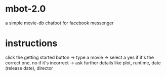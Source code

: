 # mbot-2.0
a simple movie-db chatbot for facebook messenger
# instructions
click the getting started button -> type a movie -> select a yes if it's the correct one, no if it's incorrect -> ask further details like plot, runtime, date (release date), director
